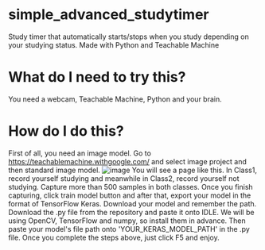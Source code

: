 # simple_advanced_studytimer
Study timer that automatically starts/stops when you study depending on your studying status. Made with Python and Teachable Machine

# What do I need to try this?
You need a webcam, Teachable Machine, Python and your brain.

# How do I do this?
First of all, you need an image model.
Go to https://teachablemachine.withgoogle.com/ and select image project and then standard image model.
![image](https://github.com/stanleyhecks/simple_advanced_studytimer/assets/65809697/9f0cde53-9203-497f-92f1-382c87ee06f3)
You will see a page like this. In Class1, record yourself studying and meanwhile in Class2, record yourself not studying. Capture more than 500 samples in both classes. Once you finish capturing, click train model button and after that, export your model in the format of TensorFlow Keras. Download your model and remember the path.
Download the .py file from the repository and paste it onto IDLE. We will be using OpenCV, TensorFlow and numpy, so install them in advance.
Then paste your model's file path onto 'YOUR_KERAS_MODEL_PATH' in the .py file.
Once you complete the steps above, just click F5 and enjoy.
